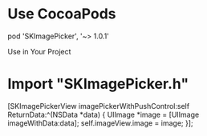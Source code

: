 # Use CocoaPods
 pod 'SKImagePicker', '~> 1.0.1'
 
 Use in Your Project
 
 # Import "SKImagePicker.h"
 
 [SKImagePickerView imagePickerWithPushControl:self ReturnData:^(NSData *data) {
        UIImage *image = [UIImage imageWithData:data];
        self.imageView.image = image;
    }];
